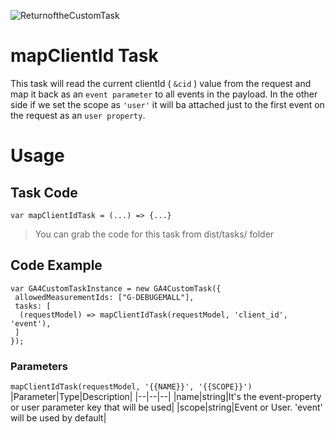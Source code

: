 
![ReturnoftheCustomTask](https://github.com/user-attachments/assets/92f0b278-1d0e-4d62-a289-2ac203eefc25)

# mapClientId Task

This task will read the current clientId ( ```&cid``` ) value from the request and map it back as an ```event parameter``` to all events in the payload.
In the other side if we set the scope as ```'user'``` it will ba attached just to the first event on the request as an ```user property```.

# Usage
## Task Code

```var mapClientIdTask = (...) => {...}```
> You can grab the code for this task from dist/tasks/ folder

## Code Example
```
var GA4CustomTaskInstance = new GA4CustomTask({
 allowedMeasurementIds: ["G-DEBUGEMALL"],
 tasks: [
  (requestModel) => mapClientIdTask(requestModel, 'client_id', 'event'), 
 ]
});
```


### Parameters

```mapClientIdTask(requestModel, '{{NAME}}', '{{SCOPE}}')```
|Parameter|Type|Description|
|--|--|--|
|name|string|It's the event-property or user parameter key that will be used|
|scope|string|Event or User. 'event' will be used by default|
